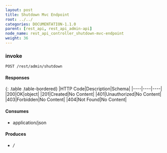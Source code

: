 ```yaml
---
layout: post
title: Shutdown Mvc Endpoint
root: ../../
categories: DOCUMENTATION-1.1.0
parent: [rest_api, rest_api_admin-api]
node_name: rest_api_controller_shutdown-mvc-endpoint
weight: 36
---
```


### invoke
```
POST /rest/admin/shutdown
```

#### Responses

{: .table .table-bordered}
|HTTP Code|Description|Schema|
|----|----|----|
|200|OK|object|
|201|Created|No Content|
|401|Unauthorized|No Content|
|403|Forbidden|No Content|
|404|Not Found|No Content|


#### Consumes

* application/json

#### Produces

* */*

